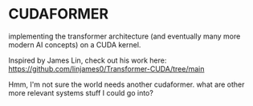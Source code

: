 # CUDAFORMER 
implementing the transformer architecture (and eventually many more modern AI concepts) on a CUDA kernel.  

Inspired by James Lin, check out his work here: https://github.com/linjames0/Transformer-CUDA/tree/main

Hmm, I'm not sure the world needs another cudaformer. what are other more relevant systems stuff I could go into?

